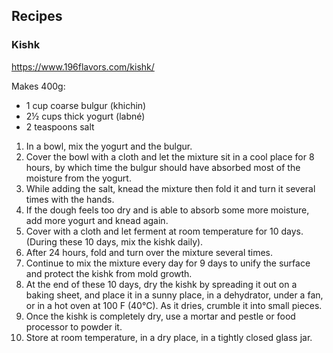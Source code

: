 
## Recipes

### Kishk
https://www.196flavors.com/kishk/

Makes 400g:

-   1 cup coarse bulgur (khichin)
-   2½ cups thick yogurt (labné)
-   2 teaspoons salt

1. In a bowl, mix the yogurt and the bulgur.
2. Cover the bowl with a cloth and let the mixture sit in a cool place for 8 hours, by which time the bulgur should have absorbed most of the moisture from the yogurt.
3. While adding the salt, knead the mixture then fold it and turn it several times with the hands.
4. If the dough feels too dry and is able to absorb some more moisture, add more yogurt and knead again.
5. Cover with a cloth and let ferment at room temperature for 10 days. (During these 10 days, mix the kishk daily).
6. After 24 hours, fold and turn over the mixture several times.
7. Continue to mix the mixture every day for 9 days to unify the surface and protect the kishk from mold growth.
8. At the end of these 10 days, dry the kishk by spreading it out on a baking sheet, and place it in a sunny place, in a dehydrator, under a fan, or in a hot oven at 100 F (40°C). As it dries, crumble it into small pieces.
9. Once the kishk is completely dry, use a mortar and pestle or food processor to powder it.
10. Store at room temperature, in a dry place, in a tightly closed glass jar.

